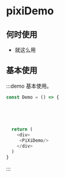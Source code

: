 # pixiDemo

## 何时使用

- 就这么用

## 基本使用

:::demo 基本使用。

```js
const Demo = () => {
 

   


  return (
    <div>
     <PiXiDemo/>
    </div>
  )
}
```

:::
